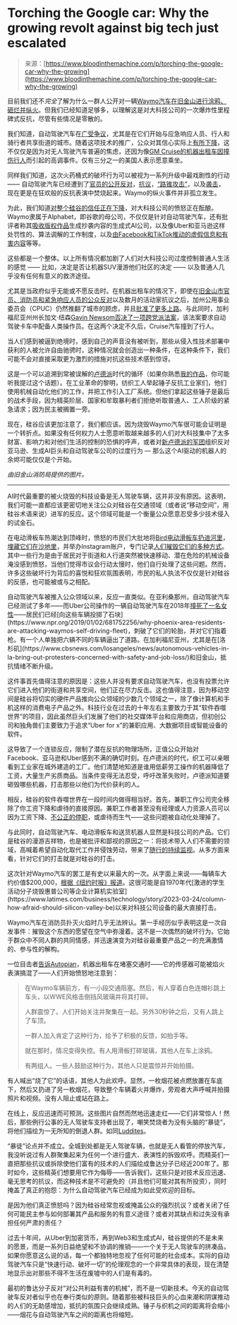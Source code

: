 <!--yml

category: 未分类

date: 2024-05-27 14:54:28

-->

# Torching the Google car: Why the growing revolt against big tech just escalated

> 来源：[https://www.bloodinthemachine.com/p/torching-the-google-car-why-the-growing](https://www.bloodinthemachine.com/p/torching-the-google-car-why-the-growing)

目前我们还不*完全*了解为什么一群人公开对一辆[Waymo汽车在旧金山进行涂鸦、砸烂并纵火](https://www.theverge.com/2024/2/11/24069251/waymo-driverless-taxi-fire-vandalized-video-san-francisco-china-town)。但我们已经知道足够多，以理解这是对大科技公司的一次爆炸性里程碑式反抗，尽管有些情况是零散的。

我们知道，自动驾驶汽车在[广受争议](https://today.yougov.com/technology/articles/46068-driverless-cars-face-skeptical-us-public-poll)，尤其是在它们开始与应急响应人员、行人和骑行者共享街道的城市。随着这项技术的推广，公众对其信心实际上[有所下降](https://spectrumnews1.com/ca/la-west/transportation/2023/10/04/consumers-losing-confidence-in-self-driving-cars--study-says)，这不仅仅是因为对无人驾驶汽车普遍的焦虑，还因为像[GM Cruise的机器出租车因撞伤行人](https://www.reuters.com/business/autos-transportation/gms-cruise-recall-950-driverless-cars-after-accident-involving-pedestrian-2023-11-08/)而引起的高调事件。仅有三分之一的美国人表示愿意乘坐。

同样我们知道，这次火药桶式的破坏行为可以被视为一系列升级中最戏剧性的行动 —— 自动驾驶汽车已经遭到了[官员的公开反对](https://www.reddit.com/r/Futurology/comments/14olsw7/fire_chief_warns_against_unleashing_selfdriving/)，[抗议](https://ktla.com/news/local-news/protesters-gather-in-venice-to-push-back-on-self-driving-robotaxis/)，[“路锥攻击”](https://www.npr.org/2023/08/26/1195695051/driverless-cars-san-francisco-waymo-cruise)，以及[袭击](https://www.kron4.com/news/bay-area/hammer-wielding-vandal-attacks-cruise-car-in-san-francisco/)，现在更是在狂欢般的反抗表演中焚烧起来。Waymo的纵火事件并非孤立发生。

为此，我们知道[对整个硅谷的信任正在下降](https://www.brookings.edu/articles/how-americans-confidence-in-technology-firms-has-dropped-evidence-from-the-second-wave-of-the-american-institutional-confidence-poll/)，对大科技公司的愤怒正在酝酿。Waymo隶属于Alphabet，即谷歌的母公司，不仅仅是针对自动驾驶汽车，还有批评者称其[吸收版权作品](https://www.euronews.com/culture/2023/03/27/from-lawsuits-to-tech-hacks-heres-how-artists-are-fighting-back-against-ai-image-generatio)生成抄袭内容的生成式AI公司，以及像Uber和亚马逊这样处罚性的、算法调解的工作制度，以及[由Facebook和TikTok推动的虚假信息和有害内容](https://thehill.com/policy/technology/4436208-parent-anger-at-social-media-companies-boils-over-ahead-of-tech-ceo-hearing/)等等。

这些都是一个整体。以上所有情况都加剧了人们对大科技公司过度控制普通人生活的感觉 —— 比如，决定是否让机器SUV漫游他们社区的决定 —— 以及普通人几乎没有任何有意义的救济途径。

尤其是当政府似乎无能或不愿反击时。在机器出租车的情况下，即使在[旧金山市官员、消防员和紧急响应人员的公众反对](https://www.nytimes.com/2023/08/09/technology/san-francisco-driverless-cars.html)以及数月的活动家抗议之后，加州公用事业委员会（CPUC）仍然推翻了城市的顾虑，并且[批准了更多上路](https://www.cpuc.ca.gov/news-and-updates/all-news/cpuc-approves-permits-for-cruise-and-waymo-to-charge-fares-for-passenger-service-in-sf-2023)。与此同时，加利福尼亚州州长加文·纽森[Gavin Newsom否决了一项跨党派法案](https://apnews.com/article/california-self-driving-trucks-newsom-veto-b585941fa05fc2c6b3a1965bcec3ee73)，该法案要求自动驾驶卡车中配备人类操作员。在这两个决定不久后，Cruise汽车撞到了行人。

当人们感到被逼到绝境时，感到自己的声音没有被听到，那些从侵入性技术部署中获利的人被允许自由驰骋时，这种情况就会创造出一种条件，在这种条件下，我们可能不会对直接采取更为激烈的措施对抗这些技术感到惊讶。

这是一个可以追溯到常被误解的[卢德派](https://www.washingtonpost.com/opinions/2023/09/18/luddites-social-technology-visionaries/)时代的循环（如果你熟悉[我的作品](https://www.hachettebookgroup.com/titles/brian-merchant/blood-in-the-machine/9780316487740/?lens=little-brown)，你可能听我提过这个话题）。在工业革命的黎明，纺织工人举起锤子反抗工业家们，他们使用机械自动化他们的工作，并把工作引入工厂系统。但他们拿起这些锤子是最后的战术手段，因为精英阶层、国家和牟取暴利者们拒绝听取普通人、工人阶级的紧急请求；因为民主被搁置一旁。

现在，硅谷应该更加注意了，我们都应该。因为烧毁Waymo汽车很可能会证明是一个转折点。如果没有任何权力人士愿意听取越来越多的人们对大科技集中了太多财富、影响力和对他们生活的控制的恐惧的呼声，或者对[新卢德派的军团](https://www.theatlantic.com/technology/archive/2024/02/new-luddites-ai-protest/677327/)组织反对亚马逊、生成AI巨头和自动驾驶车公司的过度行为 — 那么这个AI驱动的机器人的余烬可能仅仅是个开始。

*由旧金山消防局提供的图片。*

* * *

AI时代最重要的被火烧毁的科技设备是无人驾驶车辆，这并非没有原因。这表明，我们可能一直都应该更密切地关注公众对硅谷在交通领域（或者说“移动空间”，用硅谷术语来说）进军的反应。这个领域可能是一个衡量公众愿意忍受多少技术侵入的试金石。

在电动滑板车热潮达到顶峰时，愤怒的市民们大批地将[Bird电动滑板车扔进河里](https://www.fastcompany.com/90371573/city-residents-hate-e-scooters-so-much-theyre-throwing-them-into-rivers#:~:text=As%20the%20Oregonian%20reported%2C%20last,them%20during%20a%20training%20exercise。)，[埋藏它们在沙地里](http://www.latimes.com/local/lanow/la-me-ln-bird-scooter-vandalism-20180809-htmlstory.html)，并举办Instagram账户，专门记录[人们摧毁它们的多种方式](https://www.instagram.com/birdgraveyard/?hl=en)。其中一些行为是由于居民对于街道和人行道突然被快速移动、潜在危险的机械设备淹没感到愤怒，当他们觉得市议会行动太慢时，他们自行处理了这些问题。然而，许多这些破坏行为背后的喜悦和狂欢氛围表明，市民的私人执法不仅仅是针对硅谷的反感，也可能被或与之相配。

自动驾驶汽车被推入公众领域以来，反应一直类似。在亚利桑那州，自动驾驶汽车已经测试了多年——而Uber公司操作的一辆自动驾驶汽车在2018年[撞死了一名女性](https://www.cnn.com/2023/07/29/business/uber-self-driving-car-death-guilty/index.html#:~:text=Rafaela%20Vasquez%20was%20watching%20television,National%20Transportation%20Safety%20Board%20investigation.)——居民们已经[向这些车辆投掷了石块](https://www.npr.org/2019/01/02/681752256/why-phoenix-area-residents-are-attacking-waymos-self-driving-fleet)，刺破了它们的轮胎，并对它们指着枪。有一个人单独把六辆不同的车辆逼出了道路。在加利福尼亚州，尤其是在[洛杉矶](https://www.cbsnews.com/losangeles/news/autonomous-vehicles-in-la-bring-out-protesters-concerned-with-safety-and-job-loss/)和旧金山，抵抗情绪不断升级。

这件事首先值得注意的原因是：这些人并没有要求自动驾驶汽车，也没有投票允许它们进入他们的街道和共享空间，他们正在尽力反击。这也值得注意，因为移动空间是硅谷将切实的硬件产品推向公众领域的少数几个领域之一，除了像计算机和手机这样的消费电子产品之外。科技行业在过去的十年左右主要致力于其“软件吞噬世界”的项目，因此虽然巨头们发展了他们的社交媒体平台和应用商店，但初创公司和独角兽们主要致力于追求“Uber for x”的兼职应用、大数据项目或智能设备的软件。

这导致了一个连锁反应，限制了潜在反抗的物理场所，正值公众开始对Facebook、亚马逊和Uber感到不满的确切时刻。在卢德派的时代，织工可以亲眼看到工业家在城外建造的工厂。他们清楚地知道是谁用低薪劳工操作的机器降低了工资，大量生产劣质商品。当条件变得无法忍受，呼吁改革失败时，卢德派知道要砸毁哪些机器，打击那些以他们为代价获利的人。

相反，硅谷的软件吞噬世界在一段时间内做得相当好。首先，兼职工作公司完全移除了你工资下降和虐待的直接原因。兼职工作者甚至没有经理或人力资源人员可以因为工资下降、[不公正的停职](https://www.latimes.com/business/technology/story/2023-02-28/column-uber-and-lyfts-deactivation-policy-is-dehumanizing-and-unfair)，或虐待而生气——这些问题被自动化处理掉了。

与此同时，自动驾驶汽车、电动滑板车和送货机器人显然是科技公司的产品。它们是硅谷的漫游吉祥物，也是被批评和鄙视的原因之一：将技术带入人们不需要的领域，高喊着希望自动化取代工作并侵蚀劳动，带来了[随行的持续监视](https://www.eff.org/deeplinks/2023/08/impending-privacy-threat-self-driving-cars)。从多方面来看，针对它们的打击就是对硅谷的打击。

这次针对Waymo汽车的罢工是有史以来最大的一次。从字面上来说——每辆车大约价值$200,000，[根据《纽约时报》报道](https://www.nytimes.com/2023/08/21/technology/waymo-driverless-cars-san-francisco.html#:~:text=Once%20you%20enter%20your%20requests,worth%20as%20much%20as%20%24200%2C000.&text=Each%20of%20us%20waited%20five%20to%2010%20minutes%20for%20a%20ride.)。这很可能是自1970年代[激进的学生活动分子烧毁惠普公司等企业计算机实验室](https://www.latimes.com/business/technology/story/2023-03-24/column-how-afraid-should-silicon-valley-be)以来对科技公司设备的最大直接打击。

Waymo汽车在消防员扑灭火焰时几乎无法辨认。第一手经历似乎表明这是一次自发事件：摧毁这个东西的愿望在空气中弥漫着。这不是一次偶然的破坏行为。它始于群众中不同人群的共同情感，并迅速演变为对硅谷最重要产品之一的充满激情的、参与性的解构。

一位目击者[告诉Autopian](https://www.theautopian.com/a-mob-just-vandalized-and-set-a-waymo-self-driving-car-on-fire-and-the-videos-are-nuts/)，机器出租车在堵塞交通时——它的传感器可能被焰火表演搞混了——人们开始愤怒地注意到：

> 在Waymo车辆前方，有一小段交通阻塞。然后，有人穿着白色连帽衫跳上车头，以WWE风格击倒挡风玻璃并将其打碎。
> 
> 人群震惊了。人们开始关注并聚集在一起。另外30秒钟之后，又有人跳上了车顶。
> 
> 一群人加入肯定了这种行为，给予了积极的反馈，如拍手等。
> 
> 就在那时，情况变得失控。有人用滑板打碎玻璃，其他人在车上涂鸦。
> 
> 有两组人。一些人鼓励这种行为，其他人只是震惊并开始拍摄。

有人喊出“烧了它”的话语，其他人为此欢呼。显然，一枚烟花被点燃放置在车底下，然后又扔进了另一枚烟花，导致整个车辆着火并爆炸，旁观者大声呼喊并拍摄照片和视频。没有人阻止或站在路上。

在线上，反应迅速而可预测。这些图片自然而然地迅速走红——它们非常惊人！然后，那些例行公事的无人驾驶车支持者出现了，嘲笑焚烧者为没有头脑的“暴徒”，将他们描绘为一无所知的倒退人群。如同[Luddites](https://twitter.com/search?q=waymo%20car%20luddites&src=typed_query)。

“暴徒”论点并不成立。全城到处都是无人驾驶车辆，也就是无人看管的停放汽车，我没听说过有人群聚集起来为任何一个进行盛大、表演性的拆毁欢呼。而精英们一直把那些抗议或拆除使他们富有的技术的人们描绘成鲁达分子已经近200年了。那时如今，这些精英们想要用它作为侮辱——告诉我们，这些只是对技术反应迅速、毫无思考的抗议，而这种技术是不可避免的（并且他们可能对其有所投资），同时掩盖了真正的抱怨：为什么自动驾驶汽车已经成为如此受欢迎的目标。

是因为他们真正愤怒吗？因为硅谷经常忽视或掩盖公众的强烈抗议？或者关闭了任何可能民主参与如何部署其产品和服务的有意义途径？或者对其缺点和过失没有承担任何严肃的责任？

过去十年间，从Uber到加密货币，再到Web3和生成式AI，硅谷提供的不是未来的愿景，而是一系列日益绝望和不协调的推销——一个关于无人驾驶车的拼凑品，如果你愿意这么说的话，每一个都独特地忽视了任何可能的社会成本。实际的自动驾驶汽车只是“快速行动、破坏一切”的伦理观念的一个非常具体的表现，现在清楚地显示出对那些不得不生活在废墟中的人们是有毒的。

最初的鲁达分子反对“对公共利益有害的机械”，而不是一切新技术。今天的自动驾驶车反对者似乎也在奉行类似的原则。随着那些被科技巨头的心血来潮和阴谋推动的人们的无助感增加，抵抗的氛围只会继续成熟。锤子与织机之间的距离将会缩小——烟花与自动驾驶汽车之间的距离也将缩短。
